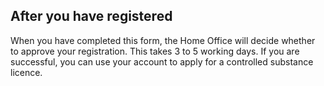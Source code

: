 ## After you have registered

When you have completed this form, the Home Office will decide whether to approve your registration. This takes 3 to 5 working days. If you are successful, you can use your account to apply for a controlled substance licence.